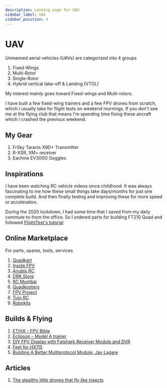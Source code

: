 ```yaml
---
description: Landing page for UAV
sidebar_label: UAV
sidebar_position: 4
---
```


# UAV

Unmanned aerial vehicles (UAVs) are categorized into 4 groups

1. Fixed-Wings
2. Multi-Rotor
3. Single-Rotor
4. Hybrid vertical take-off & Landing (VTOL)

My interest mainly goes toward Fixed-wings and Multi-rotors.

I have built a few fixed-wing trainers and a few FPV drones from scratch, which I usually take for flight tests on weekend mornings. If you don't see me at the flying club that means I'm spending time fixing these aircraft which I crashed the previous weekend.

## My Gear

1. FrSky Taranis X9D+ Transmitter
2. R-XSR, XM+ receiver
3. Eachine EV300O Goggles

## Inspirations

I have been watching RC vehicle videos since childhood. It was always fascinating to me how these small things take days/months for just one complete build. And then finally testing and improving these for more speed or acceleration.

During the 2020 lockdown, I had some time that I saved from my daily commute to-from the office. So I ordered parts for building FT210 Quad and followed [FlightTest's tutorial](https://www.youtube.com/watch?v=1TeNwwcPXxI&ab_channel=FliteTest)

## Online Marketplace

For parts, spares, tools, services

1. [Quadkart](https://www.quadkart.in/)
2. [Inside FPV](https://insidefpv.com/)
3. [Anubis RC](https://anubisrc.com/)
4. [DRK Store](https://www.drkstore.in/)
5. [RC Mumbai](https://rcmumbai.com/)
6. [Quadkopters](https://www.quadkopters.com/)
7. [FPV Project](https://thefpvproject.com/)
8. [Tujo RC](https://tujorc.com/)
9. [Robokits](https://robokits.co.in/)

## Builds & Flying

1. [ETHiX - FPV Bible](https://ethixltd.com/fpv/)
2. [Eclipson - Model A trainer](https://www.eclipson-airplanes.com/modela)
3. [DIY FPV Display with Fatshark Receiver Module and DVR](https://oscarliang.com/diy-fpv-display-fatshark-module/)
4. [Feet for HX115](https://www.printables.com/model/32140-feet-for-betafpv-hx115/files)
5. [Building A Better Multiprotocol Module, Jay Lagare](https://www.jaylagare.com/2019/04/building-a-better-multiprotocol-module/)

## Articles

1. [The stealthy little drones that fly like insects](https://www.bbc.com/news/business-51840027.amp)
